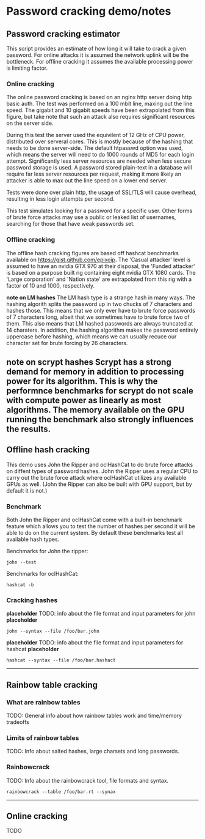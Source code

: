 # Password cracking demo/notes

## Password cracking estimator
This script provides an estimate of how long it will take to crack a given password. For online attacks it is assumed the network uplink will be the bottleneck. For offline cracking it assumes the available processing power is limiting factor.

### Online cracking
The online password cracking is based on an nginx http server doing http basic auth. The test was performed on a 100 mbit line, maxing out the line speed. The gigabit and 10 gigabit speeds have been extrapolated from this figure, but take note that such an attack also requires significant resources on the server side.

During this test the server used the equivilent of 12 GHz of CPU power, distributed over serveral cores. This is mostly because of the hashing that needs to be done server-side. The default htpasswd option was used, which means the server will need to do 1000 rounds of MD5 for each login attempt.
Significantly less server resources are needed when less secure password storage is used. A password stored plain-text in a database will require far less server resources per request, making it more likely an attacker is able to max out the line speed on a lower end server.

Tests were done over plain http, the usage of SSL/TLS will cause overhead, resulting in less login attempts per second.

This test simulates looking for a password for a specific user. Other forms of brute force attacks may use a public or leaked list of usernames, searching for those that have weak passwords set.

### Offline cracking
The offline hash cracking figures are based off hashcat benchmarks available on https://gist.github.com/epixoip.
The 'Casual attacker' level is assumed to have an nvidia GTX 970 at their disposal, the 'Funded attacker' is based on a purpose built rig containing eight nvidia GTX 1080 cards.
The 'Large corporation' and 'Nation state' are extrapolated from this rig with a factor of 10 and 1000, respectively.

**note on LM hashes**
The LM hash type is a strange hash in many ways. The hashing algorith splits the password up in two chucks of 7 characters and hashes those. This means that we only ever have to brute force passwords of 7 characters long, albeit that we sometimes have to brute force two of them. This also means that LM hashed passwords are always truncated at 14 charaters.
In addition, the hashing algorithm makes the password entirely uppercase before hashing, which means we can usually recuce our character set for brute forcing by 26 characters.

**note on scrypt hashes**
Scrypt has a strong demand for memory in addition to processing power for its algorithm. This is why the performnce benchmarks for scrypt do not scale with compute power as linearly as most algorithms. The memory available on the GPU running the benchmark also strongly influences the results.
---

## Offline hash cracking
This demo uses John the Ripper and oclHashCat to do brute force attacks on diffent types of password hashes. John the Ripper uses a regular CPU to carry out the brute force attack where oclHashCat utilizes any available GPUs as well. (John the Ripper can also be built with GPU support, but by default it is not.)

### Benchmark
Both John the Ripper and oclHashCat come with a built-in benchmark feature which allows you to test the number of hashes per second it will be able to do on the current system. By default these benchmarks test all available hash types.

Benchmarks for John the ripper:
```
john --test
```

Benchmarks for oclHashCat:
```
hashcat -b
```

### Cracking hashes
**placeholder** TODO: info about the file format and input parameters for john **placeholder**

```
john --syntax --file /foo/bar.john
```

**placeholder** TODO: info about the file format and input parameters for hashcat **placeholder**
```
hashcat --syntax --file /foo/bar.hashact
```
---

## Rainbow table cracking
### What are rainbow tables
TODO: General info about how rainbow tables work and time/memory tradeoffs

### Limits of rainbow tables
TODO: Info about salted hashes, large charsets and long passwords.

### Rainbowcrack
TODO: Info about the rainbowcrack tool, file formats and syntax.
```
rainbowcrack --table /foo/bar.rt --synax
```
---

## Online cracking
TODO